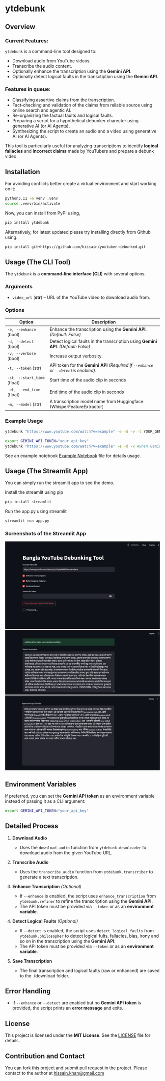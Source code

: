 # ytdebunk  

## Overview  
### Current Features:
`ytdebunk` is a command-line tool designed to:  
- Download audio from YouTube videos.  
- Transcribe the audio content.  
- Optionally enhance the transcription using the **Gemini API**.  
- Optionally detect logical faults in the transctiption using the **Gemini API**.

### Features in queue:
- Classifying assertive claims from the transcription.
- Fact-checking and validation of the claims from reliable source using online search and agentic AI.
- Re-organizing the factual faults and logical faults.
- Preparing a script for a hypothetical debunker charecter using generative AI (or AI Agents).
- Synthesizing the script to create an audio and a video using generative AI (or AI Agents).

This tool is particularly useful for analyzing transcriptions to identify **logical fallacies** and **incorrect claims** made by YouTubers and prepare a debunk video.

## Installation 

For avoiding conflicts better create a virtual environment and start working on it:

```sh
python3.11 -m venv .venv
source .venv/bin/activate
```

Now, you can install from PyPI using,

```sh
pip install ytdebunk
```

Alternatively, for latest updated please try installing directly from Github using:

```sh
pip install git+https://github.com/hissain/youtuber-debunked.git
```

## Usage  (The CLI Tool)

The `ytdebunk` is a **command-line interface (CLI)** with several options.

### **Arguments**  
- `video_url` (**str**) – URL of the YouTube video to download audio from.  

### **Options**  
| Option                  | Description |
|-------------------------|-------------|
| `-e, --enhance` (bool) | Enhance the transcription using the **Gemini API**. *(Default: False)* |
| `-d, --detect` (bool) | Detect logical faults in the transcription using **Gemini API**. *(Default: False)* |
| `-v, --verbose` (bool) | Increase output verbosity. |
| `-t, --token` (str) | API token for the **Gemini API** *(Required if `--enhance` or `--detect`is enabled)*. |
| `-st, --start_time` (float) | Start time of the audio clip in seconds |
| `-et, --end_time` (float) | End time of the audio clip in seconds |
| `-m, --model` (str) | A transcription model name from Huggingface (WhisperFeatureExtractor) |

### **Example Usage**  

```bash
ytdebunk "https://www.youtube.com/watch?v=example" -e -d -v -t YOUR_GEMINI_API_TOKEN
```


```bash
export GEMINI_API_TOKEN="your_api_key"
ytdebunk "https://www.youtube.com/watch?v=example" -e -d -v #when Gemini API key is in environment
```

See an example notebook [Example Notebook](experiment/exp.ipynb) file for details usage.  

## Usage  (The Streamlit App)

You can simply run the streamlit app to see the demo.

Install the streamlit using pip

```bash
pip install streamlit
```

Run the app.py using streamlit

```bash
streamlit run app.py
```

### Screenshots of the Streamlit App
![Query Fields](assets/Screenshot_Q.png)
![Transcription Result](assets/Screenshot_R.png)
![Logical Fults Detected](assets/Screenshot_F.png)

## **Environment Variables**  
If preferred, you can set the **Gemini API token** as an environment variable instead of passing it as a CLI argument:

```sh
export GEMINI_API_TOKEN="your_api_key"
```

## **Detailed Process**  

1. **Download Audio**  
   - Uses the `download_audio` function from `ytdebunk.downloader` to download audio from the given YouTube URL.  

2. **Transcribe Audio**  
   - Uses the `transcribe_audio` function from `ytdebunk.transcriber` to generate a text transcription.  

3. **Enhance Transcription** *(Optional)*  
   - If `--enhance` is enabled, the script uses `enhance_transcription` from `ytdebunk.refiner` to refine the transcription using the **Gemini API**.  
   - The API token must be provided via `--token` or as an **environment variable**.  

3. **Detect Logical Faults** *(Optional)*  
   - If `--detect` is enabled, the script uses `detect_logical_faults` from `ytdebunk.philosopher` to detect logical fults, fallacies, bias, irony and so on in the transcription using the **Gemini API**.  
   - The API token must be provided via `--token` or as an **environment variable**.  

5. **Save Transcription**  
   - The final transcription and logical faults (raw or enhanced) are saved to the ./download folder.  

## **Error Handling**  
- If `--enhance` or `--detect` are enabled but no **Gemini API token** is provided, the script prints an **error message** and exits.

## **License**  
This project is licensed under the **MIT License**. See the [LICENSE](LICENSE) file for details.  


## Contribution and Contact

You can fork this project and submit pull request in the project. 
Please contact to the author at hissain.khan@gmail.com
